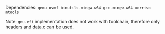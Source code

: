 Dependencies:
`qemu ovmf binutils-mingw-w64 gcc-mingw-w64 xorriso mtools`

Note: `gnu-efi` implementation does not work with toolchain, therefore only headers and data.c can be used.

